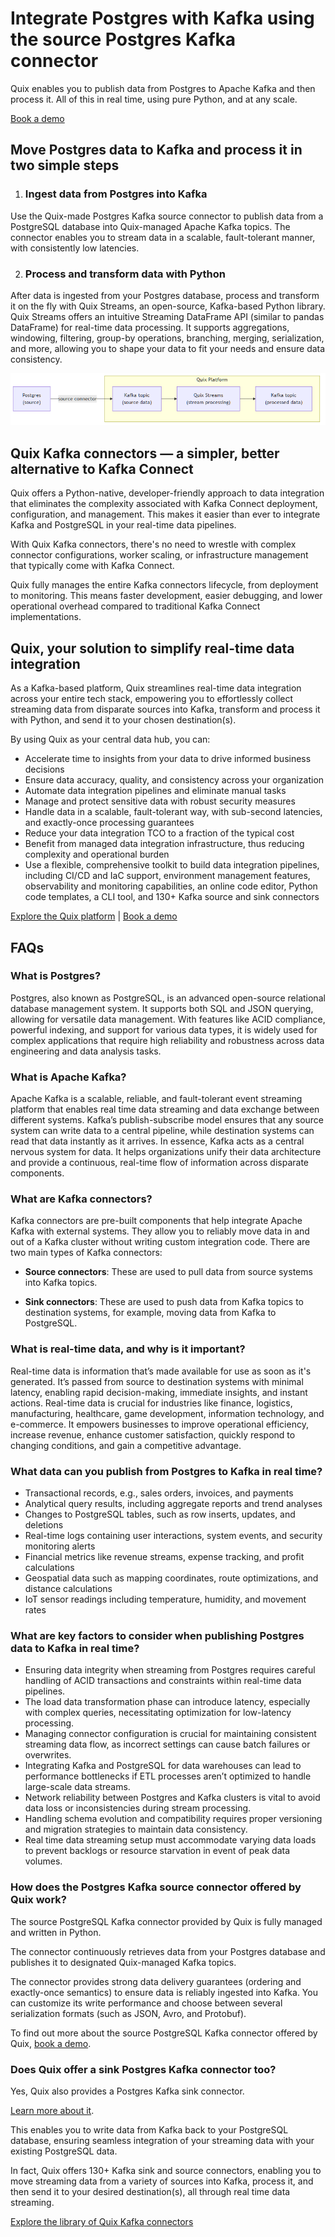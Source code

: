 <!--- BEGIN MARKDOWN --->
# Integrate Postgres with Kafka using the source Postgres Kafka connector

Quix enables you to publish data from Postgres to Apache Kafka and then process it. All of this in real time, using pure Python, and at any scale.

[Book a demo](https://share.hsforms.com/1iW0TmZzKQMChk0lxd_tGiw4yjw2)

## Move Postgres data to Kafka and process it in two simple steps

1. ### Ingest data from Postgres into Kafka

Use the Quix-made Postgres Kafka source connector to publish data from a PostgreSQL database into Quix-managed Apache Kafka topics. The connector enables you to stream data in a scalable, fault-tolerant manner, with consistently low latencies.

2. ### Process and transform data with Python

After data is ingested from your Postgres database, process and transform it on the fly with Quix Streams, an open-source, Kafka-based Python library. Quix Streams offers an intuitive Streaming DataFrame API (similar to pandas DataFrame) for real-time data processing. It supports aggregations, windowing, filtering, group-by operations, branching, merging, serialization, and more, allowing you to shape your data to fit your needs and ensure data consistency.

![Diagram](images/Postgres-source_diagram_1.png)

## Quix Kafka connectors — a simpler, better alternative to Kafka Connect

Quix offers a Python-native, developer-friendly approach to data integration that eliminates the complexity associated with Kafka Connect deployment, configuration, and management. This makes it easier than ever to integrate Kafka and PostgreSQL in your real-time data pipelines.

With Quix Kafka connectors, there's no need to wrestle with complex connector configurations, worker scaling, or infrastructure management that typically come with Kafka Connect.

Quix fully manages the entire Kafka connectors lifecycle, from deployment to monitoring. This means faster development, easier debugging, and lower operational overhead compared to traditional Kafka Connect implementations.

## Quix, your solution to simplify real-time data integration

As a Kafka-based platform, Quix streamlines real-time data integration across your entire tech stack, empowering you to effortlessly collect streaming data from disparate sources into Kafka, transform and process it with Python, and send it to your chosen destination(s).

By using Quix as your central data hub, you can:

* Accelerate time to insights from your data to drive informed business decisions  
* Ensure data accuracy, quality, and consistency across your organization  
* Automate data integration pipelines and eliminate manual tasks  
* Manage and protect sensitive data with robust security measures  
* Handle data in a scalable, fault-tolerant way, with sub-second latencies, and exactly-once processing guarantees  
* Reduce your data integration TCO to a fraction of the typical cost  
* Benefit from managed data integration infrastructure, thus reducing complexity and operational burden  
* Use a flexible, comprehensive toolkit to build data integration pipelines, including CI/CD and IaC support, environment management features, observability and monitoring capabilities, an online code editor, Python code templates, a CLI tool, and 130+ Kafka source and sink connectors

[Explore the Quix platform](https://portal.demo.quix.io/?workspace=demo-dataintegrationdemo-prod) | [Book a demo](https://share.hsforms.com/1iW0TmZzKQMChk0lxd_tGiw4yjw2)

## FAQs

### What is Postgres?

Postgres, also known as PostgreSQL, is an advanced open-source relational database management system. It supports both SQL and JSON querying, allowing for versatile data management. With features like ACID compliance, powerful indexing, and support for various data types, it is widely used for complex applications that require high reliability and robustness across data engineering and data analysis tasks.

### What is Apache Kafka?

Apache Kafka is a scalable, reliable, and fault-tolerant event streaming platform that enables real time data streaming and data exchange between different systems. Kafka’s publish-subscribe model ensures that any source system can write data to a central pipeline, while destination systems can read that data instantly as it arrives. In essence, Kafka acts as a central nervous system for data. It helps organizations unify their data architecture and provide a continuous, real-time flow of information across disparate components.

### What are Kafka connectors?

Kafka connectors are pre-built components that help integrate Apache Kafka with external systems. They allow you to reliably move data in and out of a Kafka cluster without writing custom integration code. There are two main types of Kafka connectors:

* **Source connectors**: These are used to pull data from source systems into Kafka topics.

* **Sink connectors**: These are used to push data from Kafka topics to destination systems, for example, moving data from Kafka to PostgreSQL.

### What is real-time data, and why is it important?

Real-time data is information that’s made available for use as soon as it's generated. It’s passed from source to destination systems with minimal latency, enabling rapid decision-making, immediate insights, and instant actions. Real-time data is crucial for industries like finance, logistics, manufacturing, healthcare, game development, information technology, and e-commerce. It empowers businesses to improve operational efficiency, increase revenue, enhance customer satisfaction, quickly respond to changing conditions, and gain a competitive advantage.

### What data can you publish from Postgres to Kafka in real time?

* Transactional records, e.g., sales orders, invoices, and payments  
* Analytical query results, including aggregate reports and trend analyses  
* Changes to PostgreSQL tables, such as row inserts, updates, and deletions  
* Real-time logs containing user interactions, system events, and security monitoring alerts  
* Financial metrics like revenue streams, expense tracking, and profit calculations  
* Geospatial data such as mapping coordinates, route optimizations, and distance calculations  
* IoT sensor readings including temperature, humidity, and movement rates

### What are key factors to consider when publishing Postgres data to Kafka in real time?

* Ensuring data integrity when streaming from Postgres requires careful handling of ACID transactions and constraints within real-time data pipelines.  
* The load data transformation phase can introduce latency, especially with complex queries, necessitating optimization for low-latency processing.  
* Managing connector configuration is crucial for maintaining consistent streaming data flow, as incorrect settings can cause batch failures or overwrites.  
* Integrating Kafka and PostgreSQL for data warehouses can lead to performance bottlenecks if ETL processes aren’t optimized to handle large-scale data streams.  
* Network reliability between Postgres and Kafka clusters is vital to avoid data loss or inconsistencies during stream processing.  
* Handling schema evolution and compatibility requires proper versioning and migration strategies to maintain data consistency.  
* Real time data streaming setup must accommodate varying data loads to prevent backlogs or resource starvation in event of peak data volumes.

### How does the Postgres Kafka source connector offered by Quix work?

The source PostgreSQL Kafka connector provided by Quix is fully managed and written in Python.

The connector continuously retrieves data from your Postgres database and publishes it to designated Quix-managed Kafka topics.

The connector provides strong data delivery guarantees (ordering and exactly-once semantics) to ensure data is reliably ingested into Kafka. You can customize its write performance and choose between several serialization formats (such as JSON, Avro, and Protobuf).

To find out more about the source PostgreSQL Kafka connector offered by Quix, [book a demo](https://share.hsforms.com/1iW0TmZzKQMChk0lxd_tGiw4yjw2).

### Does Quix offer a sink Postgres Kafka connector too?

Yes, Quix also provides a Postgres Kafka sink connector.

[Learn more about it](../../../quix-streams/sinks/coming-soon/Postgres-sink.md).

This enables you to write data from Kafka back to your PostgreSQL database, ensuring seamless integration of your streaming data with your existing PostgreSQL data.

In fact, Quix offers 130+ Kafka sink and source connectors, enabling you to move streaming data from a variety of sources into Kafka, process it, and then send it to your desired destination(s), all through real time data streaming.

[Explore the library of Quix Kafka connectors](https://quix.io/connectors)
<!--- END MARKDOWN --->
